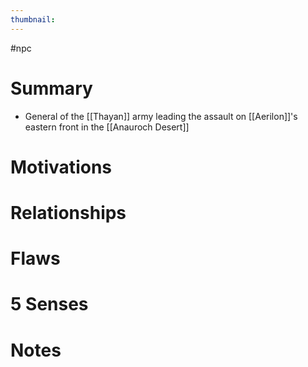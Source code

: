 ```yaml
---
thumbnail:
---
```


#npc
# Summary
- General of the [[Thayan]] army leading the assault on [[Aerilon]]'s eastern front in the [[Anauroch Desert]]

# Motivations
# Relationships
# Flaws
# 5 Senses
# Notes
